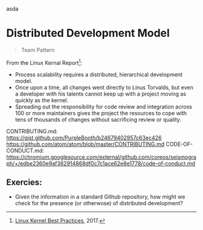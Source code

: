 asda

# Distributed Development Model
> Team Pattern


From the Linux Kernal Report[^kernel]:

- Process scalability requires a distributed, hierarchical development
model.
- Once upon a time, all changes went directly to Linus Torvalds, but
even a developer with his talents cannot keep up with a project
moving as quickly as the kernel. 
- Spreading out the responsibility
for code review and integration across 100 or more maintainers gives
the project the resources to cope with tens of thousands of changes
without sacrificing review or quality.

CONTRIBUTING.md:
https://gist.github.com/PurpleBooth/b24679402957c63ec426
https://github.com/atom/atom/blob/master/CONTRIBUTING.md
CODE-OF-CONDUCT.md:
https://chromium.googlesource.com/external/github.com/coreos/seismograph/+/edbe2360e9af362914868df0c7c1ace62e8e1778/code-of-conduct.md


## Exercies:
- Given the information in a standard Github repository, how might we check 
  for the presence (or otherwose) of distributed development?

[^kernel]: [Linux Kernel Best Practices](https://go.pardot.com/l/6342/2017-10-24/3xr3f2/6342/188781/Publication_LinuxKernelReport_2017.pdf), 2017.
